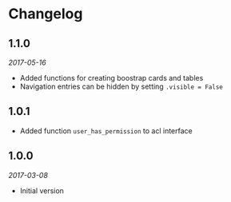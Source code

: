 # Changelog

## 1.1.0
*2017-05-16* 

- Added functions for creating boostrap cards and tables
- Navigation entries can be hidden by setting `.visible = False`


## 1.0.1

- Added function `user_has_permission` to acl interface


## 1.0.0
*2017-03-08* 

- Initial version

